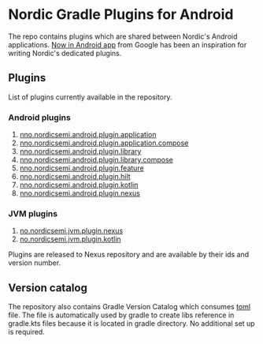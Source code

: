 # Nordic Gradle Plugins for Android

The repo contains plugins which are shared between Nordic's Android applications.
[Now in Android app](https://github.com/android/nowinandroid) from Google has been an inspiration 
for writing Nordic's dedicated plugins.

## Plugins

List of plugins currently available in the repository.

### Android plugins

1. [nno.nordicsemi.android.plugin.application](plugins/src/main/kotlin/AndroidApplicationConventionPlugin.kt)
2. [nno.nordicsemi.android.plugin.application.compose](plugins/src/main/kotlin/AndroidApplicationComposeConventionPlugin.kt)
3. [nno.nordicsemi.android.plugin.library](plugins/src/main/kotlin/AndroidLibraryConventionPlugin.kt)
4. [nno.nordicsemi.android.plugin.library.compose](plugins/src/main/kotlin/AndroidLibraryComposeConventionPlugin.kt)
5. [nno.nordicsemi.android.plugin.feature](plugins/src/main/kotlin/AndroidFeatureConventionPlugin.kt)
6. [nno.nordicsemi.android.plugin.hilt](plugins/src/main/kotlin/AndroidHiltConventionPlugin.kt)
7. [nno.nordicsemi.android.plugin.kotlin](plugins/src/main/kotlin/AndroidNexusRepositoryPlugin.kt)
8. [nno.nordicsemi.android.plugin.nexus](plugins/src/main/kotlin/AndroidKotlinConventionPlugin.kt)

### JVM plugins

1. [no.nordicsemi.jvm.plugin.nexus](plugins/src/main/kotlin/JvmNexusRepositoryPlugin.kt)
2. [no.nordicsemi.jvm.plugin.kotlin](plugins/src/main/kotlin/JvmKotlinConventionPlugin.kt)

Plugins are released to Nexus repository and are available by their ids and version number.

## Version catalog

The repository also contains Gradle Version Catalog which consumes [toml](gradle/libs.versions.toml) file.
The file is automatically used by gradle to create libs reference in gradle.kts files because it 
is located in gradle directory. No additional set up is required.











